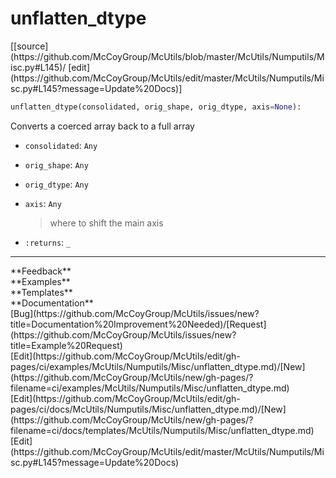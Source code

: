# <a id="McUtils.Numputils.Misc.unflatten_dtype">unflatten_dtype</a>
<div class="docs-source-link" markdown="1">
[[source](https://github.com/McCoyGroup/McUtils/blob/master/McUtils/Numputils/Misc.py#L145)/
[edit](https://github.com/McCoyGroup/McUtils/edit/master/McUtils/Numputils/Misc.py#L145?message=Update%20Docs)]
</div>

```python
unflatten_dtype(consolidated, orig_shape, orig_dtype, axis=None): 
```
Converts a coerced array back to a full array
  - `consolidated`: `Any`
    > 
  - `orig_shape`: `Any`
    > 
  - `orig_dtype`: `Any`
    > 
  - `axis`: `Any`
    > where to shift the main axis
  - `:returns`: `_`
    > 











---


<div markdown="1" class="text-secondary">
<div class="container">
  <div class="row">
   <div class="col" markdown="1">
**Feedback**   
</div>
   <div class="col" markdown="1">
**Examples**   
</div>
   <div class="col" markdown="1">
**Templates**   
</div>
   <div class="col" markdown="1">
**Documentation**   
</div>
   <div class="col" markdown="1">
   
</div>
   <div class="col" markdown="1">
   
</div>
   <div class="col" markdown="1">
   
</div>
</div>
  <div class="row">
   <div class="col" markdown="1">
[Bug](https://github.com/McCoyGroup/McUtils/issues/new?title=Documentation%20Improvement%20Needed)/[Request](https://github.com/McCoyGroup/McUtils/issues/new?title=Example%20Request)   
</div>
   <div class="col" markdown="1">
[Edit](https://github.com/McCoyGroup/McUtils/edit/gh-pages/ci/examples/McUtils/Numputils/Misc/unflatten_dtype.md)/[New](https://github.com/McCoyGroup/McUtils/new/gh-pages/?filename=ci/examples/McUtils/Numputils/Misc/unflatten_dtype.md)   
</div>
   <div class="col" markdown="1">
[Edit](https://github.com/McCoyGroup/McUtils/edit/gh-pages/ci/docs/McUtils/Numputils/Misc/unflatten_dtype.md)/[New](https://github.com/McCoyGroup/McUtils/new/gh-pages/?filename=ci/docs/templates/McUtils/Numputils/Misc/unflatten_dtype.md)   
</div>
   <div class="col" markdown="1">
[Edit](https://github.com/McCoyGroup/McUtils/edit/master/McUtils/Numputils/Misc.py#L145?message=Update%20Docs)   
</div>
   <div class="col" markdown="1">
   
</div>
   <div class="col" markdown="1">
   
</div>
   <div class="col" markdown="1">
   
</div>
</div>
</div>
</div>